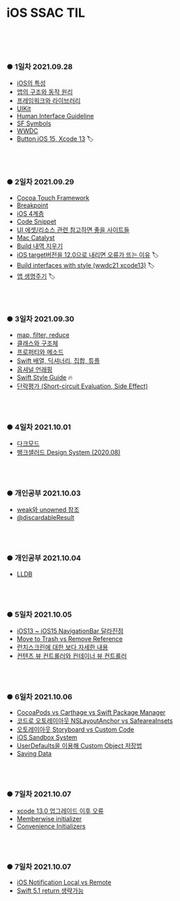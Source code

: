 # iOS SSAC TIL
</br>
</br>
</br>

### ● 1일차 2021.09.28

- [iOS의 특성](https://github.com/Youngminah/iosNote/issues/8)
- [앱의 구조와 동작 원리](https://github.com/Youngminah/iosNote/issues/7)
- [프레임워크와 라이브러리](https://github.com/Youngminah/iosNote/issues/6)
- [UIKit](https://github.com/Youngminah/iosNote/issues/5)
- [Human Interface Guideline](https://github.com/Youngminah/iosNote/issues/4)
- [SF Symbols](https://github.com/Youngminah/iosNote/issues/3)
- [WWDC](https://github.com/Youngminah/iosNote/issues/2)
- [Button iOS 15, Xcode 13](https://github.com/Youngminah/iosNote/issues/9) 🏷

</br>
</br>

### ● 2일차 2021.09.29

- [Cocoa Touch Framework](https://github.com/Youngminah/iosNote/issues/17)
- [Breakpoint](https://github.com/Youngminah/iosNote/issues/16)
- [iOS 4계층](https://github.com/Youngminah/iosNote/issues/15)
- [Code Snippet](https://github.com/Youngminah/iosNote/issues/14)
- [UI 에셋/리소스 관련 참고하면 좋을 사이트들](https://github.com/Youngminah/iosNote/issues/13)
- [Mac Catalyst](https://github.com/Youngminah/iosNote/issues/12)
- [Build 내역 지우기](https://github.com/Youngminah/iosNote/issues/11)
- [iOS target버전을 12.0으로 내리면 오류가 뜨는 이유](https://github.com/Youngminah/iosNote/issues/10) 🏷
- [Build interfaces with style (wwdc21 xcode13)](https://github.com/Youngminah/iosNote/issues/18) 🏷
- [앱 생명주기](https://github.com/Youngminah/iosNote/issues/19) 🏷
</br>
</br>


### ● 3일차 2021.09.30

- [map, filter, reduce](https://github.com/Youngminah/iosNote/issues/24)
- [클래스와 구조체](https://github.com/Youngminah/iosNote/issues/23)
- [프로퍼티와 메소드](https://github.com/Youngminah/iosNote/issues/22)
- [Swift 배열, 딕셔너리, 집합, 튜플](https://github.com/Youngminah/iosNote/issues/21)
- [옵셔널 언래핑](https://github.com/Youngminah/iosNote/issues/20)
- [Swift Style Guide](https://github.com/Youngminah/iosNote/issues/25) 🔥
- [단락평가 (Short-circuit Evaluation, Side Effect)](https://github.com/Youngminah/iosNote/issues/26)
</br>
</br>


### ● 4일차 2021.10.01

- [다크모드](https://github.com/Youngminah/iosNote/issues/27)
- [뱅크샐러드 Design System (2020.08)](https://github.com/Youngminah/iosNote/issues/28)

</br>
</br>


### ● 개인공부 2021.10.03
- [weak와 unowned 참조](https://github.com/Youngminah/iosNote/issues/30)
- [@discardableResult](https://github.com/Youngminah/iosNote/issues/29)

</br>
</br>


### ● 개인공부 2021.10.04
- [LLDB](https://github.com/Youngminah/iosNote/issues/31)

</br>
</br>


### ● 5일차 2021.10.05

- [iOS13 ~ iOS15 NavigationBar 달라진점](https://github.com/Youngminah/iosNote/issues/32)
- [Move to Trash vs Remove Reference](https://github.com/Youngminah/iosNote/issues/33)
- [런치스크린에 대한 보다 자세한 내용](https://github.com/Youngminah/iosNote/issues/34)
- [컨텐츠 뷰 컨트롤러와 컨테이너 뷰 컨트롤러](https://github.com/Youngminah/iosNote/issues/35)


</br>
</br>


### ● 6일차 2021.10.06

- [CocoaPods vs Carthage vs Swift Package Manager](https://github.com/Youngminah/iosNote/issues/37)
- [코드로 오토레이아웃 NSLayoutAnchor vs SafeareaInsets](https://github.com/Youngminah/iosNote/issues/36)
- [오토레이아웃 Storyboard vs Custom Code](https://github.com/Youngminah/iosNote/issues/39)
- [iOS Sandbox System](https://github.com/Youngminah/iosNote/issues/42)
- [UserDefaults을 이용해 Custom Object 저장법](https://github.com/Youngminah/iosNote/issues/41)
- [Saving Data](https://github.com/Youngminah/iosNote/issues/40)


</br>
</br>


### ● 7일차 2021.10.07

- [xcode 13.0 업그레이드 이후 오류](https://github.com/Youngminah/iosNote/issues/43)
- [Memberwise initializer](https://github.com/Youngminah/iosNote/issues/44)
- [Convenience Initializers](https://github.com/Youngminah/iosNote/issues/45)

</br>
</br>


### ● 7일차 2021.10.07

- [iOS Notification Local vs Remote](https://github.com/Youngminah/iosNote/issues/48)
- [Swift 5.1 return 생략가능](https://github.com/Youngminah/iosNote/issues/46)


</br>
</br>
</br>
</br>



